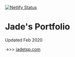 [![Netlify Status](https://api.netlify.com/api/v1/badges/0effc026-8024-41ce-b0a2-231fdb89f515/deploy-status)](https://app.netlify.com/sites/cranky-shockley-0c3fe5/deploys)

# Jade's Portfolio
Updated Feb 2020

->>> [jadetsp.com](https://jadetsp.com)
